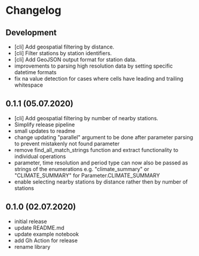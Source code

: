 # Changelog

## Development
- [cli] Add geospatial filtering by distance.
- [cli] Filter stations by station identifiers.
- [cli] Add GeoJSON output format for station data.
- improvements to parsing high resolution data by setting specific datetime formats
- fix na value detection for cases where cells have leading and trailing whitespace

## 0.1.1 (05.07.2020)
- [cli] Add geospatial filtering by number of nearby stations.
- Simplify release pipeline
- small updates to readme
- change updating "parallel" argument to be done after parameter parsing to prevent mistakenly not found 
parameter
- remove find_all_match_strings function and extract functionality to individual operations
- parameter, time resolution and period type can now also be passed as strings of the enumerations e.g.
"climate_summary" or "CLIMATE_SUMMARY" for Parameter.CLIMATE_SUMMARY
- enable selecting nearby stations by distance rather then by number of stations

## 0.1.0 (02.07.2020)
- initial release
- update README.md
- update example notebook
- add Gh Action for release
- rename library
